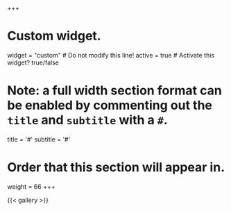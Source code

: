 +++
# Custom widget.
widget = "custom"  # Do not modify this line!
active = true  # Activate this widget? true/false

# Note: a full width section format can be enabled by commenting out the `title` and `subtitle` with a `#`.
title = '#'
subtitle = '#'

# Order that this section will appear in.
weight = 66
+++

{{< gallery >}}
